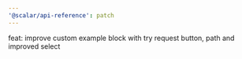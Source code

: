 ```yaml
---
'@scalar/api-reference': patch
---
```


feat: improve custom example block with try request button, path and improved select
